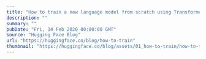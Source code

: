 ```yaml
---
title: "How to train a new language model from scratch using Transformers and Tokenizers"
description: ""
summary: ""
pubDate: "Fri, 14 Feb 2020 00:00:00 GMT"
source: "Hugging Face Blog"
url: "https://huggingface.co/blog/how-to-train"
thumbnail: "https://huggingface.co/blog/assets/01_how-to-train/how-to-train_blogpost.png"
---
```


